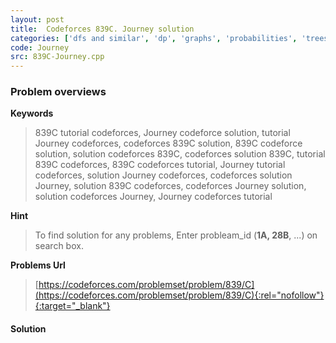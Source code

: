 ```yaml
---
layout: post
title:  Codeforces 839C. Journey solution
categories: ['dfs and similar', 'dp', 'graphs', 'probabilities', 'trees']
code: Journey
src: 839C-Journey.cpp
---
```

### **Problem overviews**

**Keywords**
> 839C tutorial codeforces, Journey codeforce solution, tutorial Journey codeforces, codeforces 839C solution, 839C codeforce solution, solution codeforces 839C, codeforces solution 839C, tutorial 839C codeforces, 839C codeforces tutorial, Journey tutorial codeforces, solution Journey codeforces, codeforces solution Journey, solution 839C codeforces, codeforces Journey solution, solution codeforces Journey, Journey codeforces tutorial

**Hint**
> To find solution for any problems, Enter probleam_id (**1A, 28B**, ...) on search box. 

**Problems Url**
> [https://codeforces.com/problemset/problem/839/C](https://codeforces.com/problemset/problem/839/C){:rel="nofollow"}{:target="_blank"}

#### **Solution**



